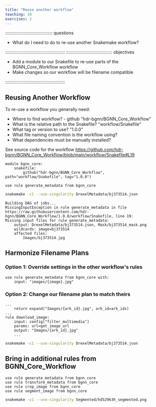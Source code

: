 ```yaml
---
title: "Reuse another workflow"
teaching: 10
exercises: 2
---
```

:::::::::::::::::::::::::::::::::::::: questions 

- What do I need to do to re-use another Snakemake workflow?

::::::::::::::::::::::::::::::::::::::::::::::::
::::::::::::::::::::::::::::::::::::: objectives

- Add a module to our Snakefile to re-use parts of the BGNN_Core_Workflow workflow
- Make changes so our workflow will be filename compatible

::::::::::::::::::::::::::::::::::::::::::::::::

## Reusing Another Workflow
To re-use a workflow you generally need:

- Where to find workflow? - github "hdr-bgnn/BGNN_Core_Workflow"
- What is the relative path to the Snakefile? "workflow/Snakefile"
- What tag or version to use? "1.0.0"
- What file naming convention is the workflow using?
- What dependencies must be manually installed?

See source code for the workflow
https://github.com/hdr-bgnn/BGNN_Core_Workflow/blob/main/workflow/Snakefile#L19

```
module bgnn_core:
    snakefile:
        github("hdr-bgnn/BGNN_Core_Workflow", path="workflow/Snakefile", tag="1.0.0")

use rule generate_metadata from bgnn_core
```

```bash
snakemake -c1 --use-singularity DrexelMetadata/bj373514.json
```

```output
Building DAG of jobs...
MissingInputException in rule generate_metadata in file https://raw.githubusercontent.com/hdr-bgnn/BGNN_Core_Workflow/1.0.0/workflow/Snakefile, line 19:
Missing input files for rule generate_metadata:
    output: DrexelMetadata/bj373514.json, Mask/bj373514_mask.png
    wildcards: image=bj373514
    affected files:
        Images/bj373514.jpg
```

## Harmonize Filename Plans

### Option 1: Override settings in the other workflow's rules
```
use rule generate_metadata from bgnn_core with:
    input: "images/{image}.jpg"
```

### Option 2: Change our filename plan to match theirs
```
...
    return expand("Images/{ark_id}.jpg", ark_id=ark_ids)
...
rule download_image:
    input: config["filter_multimedia"]
    params: url=get_image_url
    output: "Images/{ark_id}.jpg"
    ...
```

```bash
snakemake -c1 --use-singularity DrexelMetadata/bj373514.json
```

## Bring in additional rules from BGNN_Core_Workflow
```
use rule generate_metadata from bgnn_core
use rule transform_metadata from bgnn_core
use rule crop_image from bgnn_core
use rule segment_image from bgnn_core
```

```bash
snakemake -c1 --use-singularity Segmented/hd529k3h_segmented.png
```


